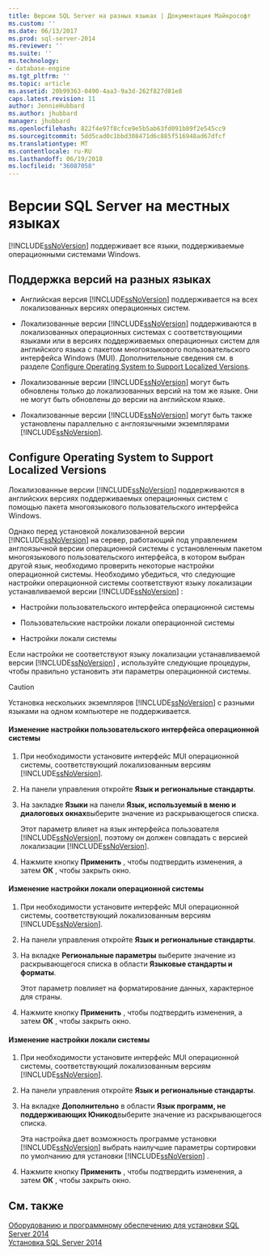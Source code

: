 ```yaml
---
title: Версии SQL Server на разных языках | Документация Майкрософт
ms.custom: ''
ms.date: 06/13/2017
ms.prod: sql-server-2014
ms.reviewer: ''
ms.suite: ''
ms.technology:
- database-engine
ms.tgt_pltfrm: ''
ms.topic: article
ms.assetid: 20b99363-0490-4aa3-9a3d-262f827d81e8
caps.latest.revision: 11
author: JennieHubbard
ms.author: jhubbard
manager: jhubbard
ms.openlocfilehash: 822f4e97f8cfce9e5b5ab63fd091b89f2e545cc9
ms.sourcegitcommit: 5dd5cad0c1bbd308471d6c885f516948ad67dfcf
ms.translationtype: MT
ms.contentlocale: ru-RU
ms.lasthandoff: 06/19/2018
ms.locfileid: "36087058"
---
```

# <a name="local-language-versions-in-sql-server"></a>Версии SQL Server на местных языках
  [!INCLUDE[ssNoVersion](../../includes/ssnoversion-md.md)] поддерживает все языки, поддерживаемые операционными системами Windows.  
  
## <a name="cross-language-support"></a>Поддержка версий на разных языках  
  
-   Английская версия [!INCLUDE[ssNoVersion](../../includes/ssnoversion-md.md)] поддерживается на всех локализованных версиях операционных систем.  
  
-   Локализованные версии [!INCLUDE[ssNoVersion](../../includes/ssnoversion-md.md)] поддерживаются в локализованных операционных системах с соответствующими языками или в версиях поддерживаемых операционных систем для английского языка с пакетом многоязыкового пользовательского интерфейса Windows (MUI). Дополнительные сведения см. в разделе [Configure Operating System to Support Localized Versions](../../../2014/sql-server/install/local-language-versions-in-sql-server.md#BK_ConfigureOS).  
  
-   Локализованные версии [!INCLUDE[ssNoVersion](../../includes/ssnoversion-md.md)] могут быть обновлены только до локализованных версий на том же языке. Они не могут быть обновлены до версии на английском языке.  
  
-   Локализованные версии [!INCLUDE[ssNoVersion](../../includes/ssnoversion-md.md)] могут быть также установлены параллельно с англоязычными экземплярами [!INCLUDE[ssNoVersion](../../includes/ssnoversion-md.md)].  
  
##  <a name="BK_ConfigureOS"></a> Configure Operating System to Support Localized Versions  
 Локализованные версии [!INCLUDE[ssNoVersion](../../includes/ssnoversion-md.md)] поддерживаются в английских версиях поддерживаемых операционных систем с помощью пакета многоязыкового пользовательского интерфейса Windows.  
  
 Однако перед установкой локализованной версии [!INCLUDE[ssNoVersion](../../includes/ssnoversion-md.md)] на сервер, работающий под управлением англоязычной версии операционной системы с установленным пакетом многоязыкового пользовательского интерфейса, в котором выбран другой язык, необходимо проверить некоторые настройки операционной системы. Необходимо убедиться, что следующие настройки операционной системы соответствуют языку локализации устанавливаемой версии [!INCLUDE[ssNoVersion](../../includes/ssnoversion-md.md)] :  
  
-   Настройки пользовательского интерфейса операционной системы  
  
-   Пользовательские настройки локали операционной системы  
  
-   Настройки локали системы  
  
 Если настройки не соответствуют языку локализации устанавливаемой версии [!INCLUDE[ssNoVersion](../../includes/ssnoversion-md.md)] , используйте следующие процедуры, чтобы правильно установить эти параметры операционной системы.  
  
> [!CAUTION]  
>  Установка нескольких экземпляров [!INCLUDE[ssNoVersion](../../includes/ssnoversion-md.md)] с разными языками на одном компьютере не поддерживается.  
  
#### <a name="to-change-the-operating-system-user-interface-setting"></a>Изменение настройки пользовательского интерфейса операционной системы  
  
1.  При необходимости установите интерфейс MUI операционной системы, соответствующий локализованным версиям [!INCLUDE[ssNoVersion](../../includes/ssnoversion-md.md)].  
  
2.  На панели управления откройте **Язык и региональные стандарты**.  
  
3.  На закладке **Языки** на панели **Язык, используемый в меню и диалоговых окнах**выберите значение из раскрывающегося списка.  
  
     Этот параметр влияет на язык интерфейса пользователя [!INCLUDE[ssNoVersion](../../includes/ssnoversion-md.md)], поэтому он должен совпадать с версией локализации [!INCLUDE[ssNoVersion](../../includes/ssnoversion-md.md)].  
  
4.  Нажмите кнопку **Применить** , чтобы подтвердить изменения, а затем **ОК** , чтобы закрыть окно.  
  
#### <a name="to-change-the-operating-system-user-locale-setting"></a>Изменение настройки локали операционной системы  
  
1.  При необходимости установите интерфейс MUI операционной системы, соответствующий локализованным версиям [!INCLUDE[ssNoVersion](../../includes/ssnoversion-md.md)].  
  
2.  На панели управления откройте **Язык и региональные стандарты**.  
  
3.  На вкладке **Региональные параметры** выберите значение из раскрывающегося списка в области **Языковые стандарты и форматы**.  
  
     Этот параметр повлияет на форматирование данных, характерное для страны.  
  
4.  Нажмите кнопку **Применить** , чтобы подтвердить изменения, а затем **ОК** , чтобы закрыть окно.  
  
#### <a name="to-change-the-system-locale-setting"></a>Изменение настройки локали системы  
  
1.  При необходимости установите интерфейс MUI операционной системы, соответствующий локализованным версиям [!INCLUDE[ssNoVersion](../../includes/ssnoversion-md.md)].  
  
2.  На панели управления откройте **Язык и региональные стандарты**.  
  
3.  На вкладке **Дополнительно** в области **Язык программ, не поддерживающих Юникод**выберите значение из раскрывающегося списка.  
  
     Эта настройка дает возможность программе установки [!INCLUDE[ssNoVersion](../../includes/ssnoversion-md.md)] выбрать наилучшие параметры сортировки по умолчанию для установки [!INCLUDE[ssNoVersion](../../includes/ssnoversion-md.md)] .  
  
4.  Нажмите кнопку **Применить** , чтобы подтвердить изменения, а затем **ОК** , чтобы закрыть окно.  
  
## <a name="see-also"></a>См. также  
 [Оборудованию и программному обеспечению для установки SQL Server 2014](hardware-and-software-requirements-for-installing-sql-server.md)   
 [Установка SQL Server 2014](../../database-engine/install-windows/install-sql-server.md)  
  
  